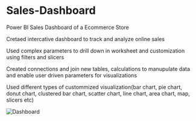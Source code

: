 # Sales-Dashboard
Power BI Sales Dashboard of a Ecommerce Store

Cretaed intercative dashboard to track and analyze online sales

Used complex parameters to drill down in worksheet and customization using filters and slicers

Created connections and join new tables, calculations to manupulate data and enable user driven parameters for visualizations

Used different types of custommized visualization(bar chart, pie chart, donut chart, clustered bar chart, scatter chart, line chart, area chart, map, slicers etc)

![Dashboard](https://github.com/Chinmoy-max/Sales-Dashboard/assets/72815215/7ba916dc-a3f6-4ad6-bf94-21e4b018673a)

